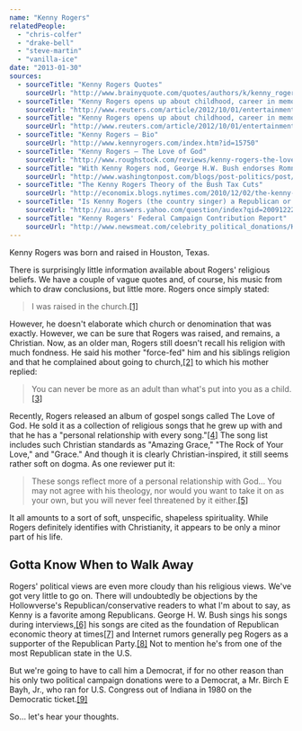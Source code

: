 ```yaml
---
name: "Kenny Rogers"
relatedPeople:
  - "chris-colfer"
  - "drake-bell"
  - "steve-martin"
  - "vanilla-ice"
date: "2013-01-30"
sources:
  - sourceTitle: "Kenny Rogers Quotes"
    sourceUrl: "http://www.brainyquote.com/quotes/authors/k/kenny_rogers.html"
  - sourceTitle: "Kenny Rogers opens up about childhood, career in memoir"
    sourceUrl: "http://www.reuters.com/article/2012/10/01/entertainment-us-kennyrogers-idUSBRE8901D320121001"
  - sourceTitle: "Kenny Rogers opens up about childhood, career in memoir"
    sourceUrl: "http://www.reuters.com/article/2012/10/01/entertainment-us-kennyrogers-idUSBRE8901D320121001"
  - sourceTitle: "Kenny Rogers – Bio"
    sourceUrl: "http://www.kennyrogers.com/index.htm?id=15750"
  - sourceTitle: "Kenny Rogers – The Love of God"
    sourceUrl: "http://www.roughstock.com/reviews/kenny-rogers-the-love-of-god"
  - sourceTitle: "With Kenny Rogers nod, George H.W. Bush endorses Romney in Houston"
    sourceUrl: "http://www.washingtonpost.com/blogs/post-politics/post/with-kenny-rogers-nod-george-hw-bush-endorses-romney-in-houston/2012/03/29/gIQAHgmnjS_blog.html"
  - sourceTitle: "The Kenny Rogers Theory of the Bush Tax Cuts"
    sourceUrl: "http://economix.blogs.nytimes.com/2010/12/02/the-kenny-rogers-theory-of-the-bush-tax-cuts/"
  - sourceTitle: "Is Kenny Rogers (the country singer) a Republican or Democrat supporter?"
    sourceUrl: "http://au.answers.yahoo.com/question/index?qid=20091222152103AA2G7rK"
  - sourceTitle: "Kenny Rogers' Federal Campaign Contribution Report"
    sourceUrl: "http://www.newsmeat.com/celebrity_political_donations/Kenny_Rogers.php"
---
```


Kenny Rogers was born and raised in Houston, Texas.

There is surprisingly little information available about Rogers' religious beliefs. We have a couple of vague quotes and, of course, his music from which to draw conclusions, but little more. Rogers once simply stated:

>I was raised in the church.<a class="source-citation" href="http://www.brainyquote.com/quotes/authors/k/kenny_rogers.html" title="Kenny Rogers Quotes">[1]</a>

However, he doesn't elaborate which church or denomination that was exactly. However, we can be sure that Rogers was raised, and remains, a Christian. Now, as an older man, Rogers still doesn't recall his religion with much fondness. He said his mother "force-fed" him and his siblings religion and that he complained about going to church,<a class="source-citation" href="http://www.reuters.com/article/2012/10/01/entertainment-us-kennyrogers-idUSBRE8901D320121001" title="Kenny Rogers opens up about childhood, career in memoir">[2]</a> to which his mother replied:

>You can never be more as an adult than what's put into you as a child.<a class="source-citation" href="http://www.reuters.com/article/2012/10/01/entertainment-us-kennyrogers-idUSBRE8901D320121001" title="Kenny Rogers opens up about childhood, career in memoir">[3]</a>

Recently, Rogers released an album of gospel songs called The Love of God. He sold it as a collection of religious songs that he grew up with and that he has a "personal relationship with every song."<a class="source-citation" href="http://www.kennyrogers.com/index.htm?id=15750" title="Kenny Rogers – Bio">[4]</a> The song list includes such Christian standards as "Amazing Grace," "The Rock of Your Love," and "Grace." And though it is clearly Christian-inspired, it still seems rather soft on dogma. As one reviewer put it:

>These songs reflect more of a personal relationship with God… You may not agree with his theology, nor would you want to take it on as your own, but you will never feel threatened by it either.<a class="source-citation" href="http://www.roughstock.com/reviews/kenny-rogers-the-love-of-god" title="Kenny Rogers – The Love of God">[5]</a>

It all amounts to a sort of soft, unspecific, shapeless spirituality. While Rogers definitely identifies with Christianity, it appears to be only a minor part of his life.


## Gotta Know When to Walk Away

Rogers' political views are even more cloudy than his religious views. We've got very little to go on. There will undoubtedly be objections by the Hollowverse's Republican/conservative readers to what I'm about to say, as Kenny is a favorite among Republicans. George H. W. Bush sings his songs during interviews,<a class="source-citation" href="http://www.washingtonpost.com/blogs/post-politics/post/with-kenny-rogers-nod-george-hw-bush-endorses-romney-in-houston/2012/03/29/gIQAHgmnjS_blog.html" title="With Kenny Rogers nod, George H.W. Bush endorses Romney in Houston">[6]</a> his songs are cited as the foundation of Republican economic theory at times<a class="source-citation" href="http://economix.blogs.nytimes.com/2010/12/02/the-kenny-rogers-theory-of-the-bush-tax-cuts/" title="The Kenny Rogers Theory of the Bush Tax Cuts">[7]</a> and Internet rumors generally peg Rogers as a supporter of the Republican Party.<a class="source-citation" href="http://au.answers.yahoo.com/question/index?qid=20091222152103AA2G7rK" title="Is Kenny Rogers (the country singer) a Republican or Democrat supporter?">[8]</a> Not to mention he's from one of the most Republican state in the U.S.

But we're going to have to call him a Democrat, if for no other reason than his only two political campaign donations were to a Democrat, a Mr. Birch E Bayh, Jr., who ran for U.S. Congress out of Indiana in 1980 on the Democratic ticket.<a class="source-citation" href="http://www.newsmeat.com/celebrity_political_donations/Kenny_Rogers.php" title="Kenny Rogers&apos; Federal Campaign Contribution Report">[9]</a>

So… let's hear your thoughts.